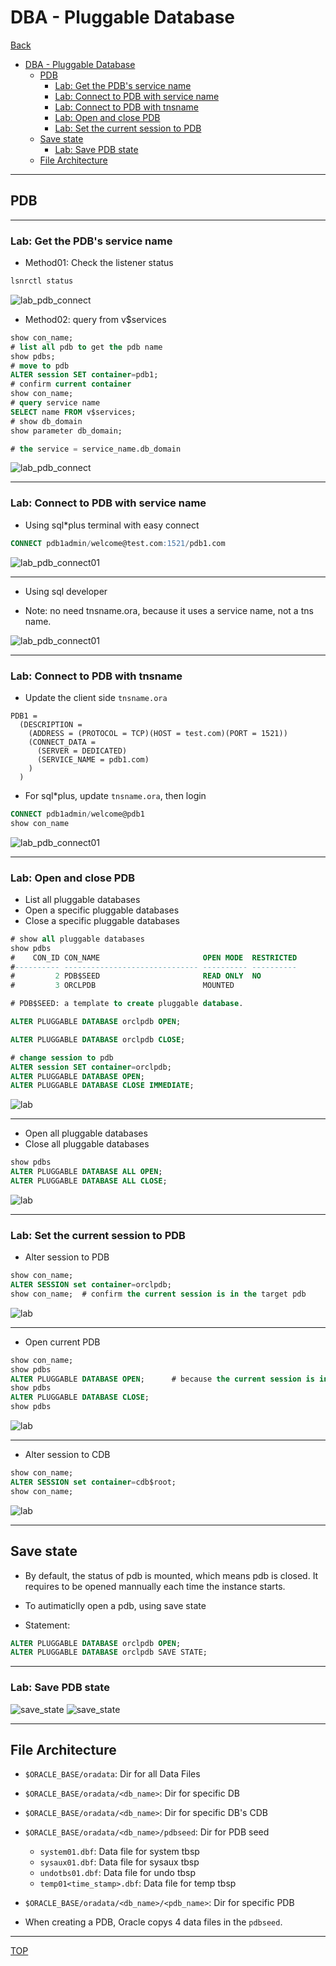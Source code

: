 # DBA - Pluggable Database

[Back](../../index.md)

- [DBA - Pluggable Database](#dba---pluggable-database)
  - [PDB](#pdb)
    - [Lab: Get the PDB's service name](#lab-get-the-pdbs-service-name)
    - [Lab: Connect to PDB with service name](#lab-connect-to-pdb-with-service-name)
    - [Lab: Connect to PDB with tnsname](#lab-connect-to-pdb-with-tnsname)
    - [Lab: Open and close PDB](#lab-open-and-close-pdb)
    - [Lab: Set the current session to PDB](#lab-set-the-current-session-to-pdb)
  - [Save state](#save-state)
    - [Lab: Save PDB state](#lab-save-pdb-state)
  - [File Architecture](#file-architecture)

---

## PDB

---

### Lab: Get the PDB's service name

- Method01: Check the listener status

```sh
lsnrctl status
```

![lab_pdb_connect](./pic/lab_pdb_service01.png)

- Method02: query from v$services

```sql
show con_name;
# list all pdb to get the pdb name
show pdbs;
# move to pdb
ALTER session SET container=pdb1;
# confirm current container
show con_name;
# query service name
SELECT name FROM v$services;
# show db_domain
show parameter db_domain;

# the service = service_name.db_domain
```

![lab_pdb_connect](./pic/lab_pdb_service02.png)

---

### Lab: Connect to PDB with service name

- Using sql\*plus terminal with easy connect

```sql
CONNECT pdb1admin/welcome@test.com:1521/pdb1.com
```

![lab_pdb_connect01](./pic/lab_pdb_connect01.png)

---

- Using sql developer

- Note: no need tnsname.ora, because it uses a service name, not a tns name.

![lab_pdb_connect01](./pic/lab_pdb_connect02.png)

---

### Lab: Connect to PDB with tnsname

- Update the client side `tnsname.ora`

```config
PDB1 =
  (DESCRIPTION =
    (ADDRESS = (PROTOCOL = TCP)(HOST = test.com)(PORT = 1521))
    (CONNECT_DATA =
      (SERVER = DEDICATED)
      (SERVICE_NAME = pdb1.com)
    )
  )
```

- For sql\*plus, update `tnsname.ora`, then login

```sql
CONNECT pdb1admin/welcome@pdb1
show con_name
```

![lab_pdb_connect01](./pic/lab_pdb_connect03.png)

---

### Lab: Open and close PDB

- List all pluggable databases
- Open a specific pluggable databases
- Close a specific pluggable databases

```sql
# show all pluggable databases
show pdbs
#    CON_ID CON_NAME                       OPEN MODE  RESTRICTED
#---------- ------------------------------ ---------- ----------
#         2 PDB$SEED                       READ ONLY  NO
#         3 ORCLPDB                        MOUNTED

# PDB$SEED: a template to create pluggable database.

ALTER PLUGGABLE DATABASE orclpdb OPEN;

ALTER PLUGGABLE DATABASE orclpdb CLOSE;

# change session to pdb
ALTER session SET container=orclpdb;
ALTER PLUGGABLE DATABASE OPEN;
ALTER PLUGGABLE DATABASE CLOSE IMMEDIATE;

```

![lab](./pic/lab0101.png)

---

- Open all pluggable databases
- Close all pluggable databases

```sql
show pdbs
ALTER PLUGGABLE DATABASE ALL OPEN;
ALTER PLUGGABLE DATABASE ALL CLOSE;
```

![lab](./pic/lab0102.png)

---

### Lab: Set the current session to PDB

- Alter session to PDB

```sql
show con_name;
ALTER SESSION set container=orclpdb;
show con_name;  # confirm the current session is in the target pdb

```

![lab](./pic/lab0201.png)

---

- Open current PDB

```sql
show con_name;
show pdbs
ALTER PLUGGABLE DATABASE OPEN;      # because the current session is in a PDB, no need to specified the pdb name.
show pdbs
ALTER PLUGGABLE DATABASE CLOSE;
show pdbs
```

![lab](./pic/lab0202.png)

---

- Alter session to CDB

```sql
show con_name;
ALTER SESSION set container=cdb$root;
show con_name;
```

![lab](./pic/lab0203.png)

---

## Save state

- By default, the status of pdb is mounted, which means pdb is closed. It requires to be opened mannually each time the instance starts.
- To autimaticlly open a pdb, using save state

- Statement:

```sql
ALTER PLUGGABLE DATABASE orclpdb OPEN;
ALTER PLUGGABLE DATABASE orclpdb SAVE STATE;
```

---

### Lab: Save PDB state

![save_state](./pic/save_state.png)
![save_state](./pic/save_state02.png)

---

## File Architecture

- `$ORACLE_BASE/oradata`: Dir for all Data Files
- `$ORACLE_BASE/oradata/<db_name>`: Dir for specific DB
- `$ORACLE_BASE/oradata/<db_name>`: Dir for specific DB's CDB
- `$ORACLE_BASE/oradata/<db_name>/pdbseed`: Dir for PDB seed
  - `system01.dbf`: Data file for system tbsp
  - `sysaux01.dbf`: Data file for sysaux tbsp
  - `undotbs01.dbf`: Data file for undo tbsp
  - `temp01<time_stamp>.dbf`: Data file for temp tbsp
- `$ORACLE_BASE/oradata/<db_name>/<pdb_name>`: Dir for specific PDB

- When creating a PDB, Oracle copys 4 data files in the `pdbseed`.

---

[TOP](#dba---pluggable-database)

